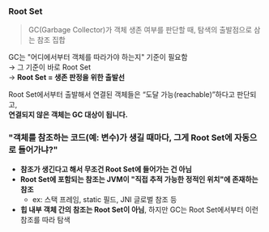 
### Root Set

> GC(Garbage Collector)가 객체 생존 여부를 판단할 때, 탐색의 출발점으로 삼는 참조 집합

GC는 "어디에서부터 객체를 따라가야 하는지" 기준이 필요함  
→ 그 기준이 바로 Root Set  
→ **Root Set = 생존 판정을 위한 출발선**


Root Set에서부터 출발해서 연결된 객체들은 “도달 가능(reachable)”하다고 판단되고,  
**연결되지 않은 객체는 GC 대상이 됩니다.**


### "객체를 참조하는 코드(예: 변수)가 생길 때마다, 그게 Root Set에 자동으로 들어가냐?"

- **참조가 생긴다고 해서 무조건 Root Set에 들어가는 건 아님**
- **Root Set에 포함되는 참조는 JVM이 "직접 추적 가능한 정적인 위치"에 존재하는 참조**
    - ex: 스택 프레임, static 필드, JNI 글로벌 참조 등
- **힙 내부 객체 간의 참조는 Root Set이 아님**, 하지만 GC는 Root Set에서부터 이런 참조를 따라 탐색